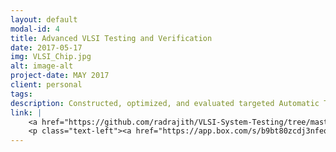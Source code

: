 ```yaml
---
layout: default
modal-id: 4
title: Advanced VLSI Testing and Verification
date: 2017-05-17
img: VLSI_Chip.jpg
alt: image-alt
project-date: MAY 2017
client: personal
tags:
description: Constructed, optimized, and evaluated targeted Automatic Test Pattern Generation(ATPG) tool using the PODEM algorithm for fault detection. The PODEM algorithm is implmented using functions like backtrace, getObjective, checkFault, and simulateFullCircuit. In addition, the updateDfrontier function will be used to recursively run through the benchmark circuits from primary outputs to primary inputs looking for D or Dbar. utilizing gates in the Dfrontier the ATPG will generate the testvectors. In order to increase the speed of the algorithm, event driven simulation was implemented for 10x speed increase. The test vector size were reduced by running fault simulator and utilizing don’t cares in the test vector to obtain only unique faults. SCOAP metrics were calculated for each inputs and output of the gates and were used to make smarter decision while running algorithm. More details to be added.
link: |
    <a href="https://github.com/radrajith/VLSI-System-Testing/tree/master/Project%203%20-%20Podem%20ATPG">Source Code</a>
    <p class="text-left"><a href="https://app.box.com/s/b9bt80zcdj3nfequtgb4sihvzj20qiog">Results and Discussion</a>
---
```

